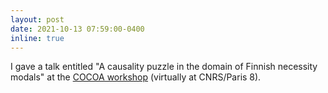 ```yaml
---
layout: post
date: 2021-10-13 07:59:00-0400
inline: true
---
```


I gave a talk entitled "A causality puzzle in the domain of Finnish necessity modals" at the <a href=http://bcopley.com/cocoa> COCOA workshop</a> (virtually at CNRS/Paris 8).